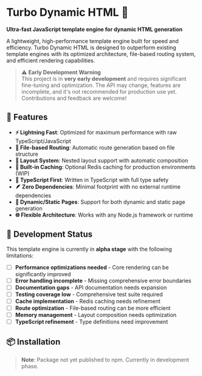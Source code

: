 # Turbo Dynamic HTML 🚀

**Ultra-fast JavaScript template engine for dynamic HTML generation**

A lightweight, high-performance template engine built for speed and efficiency. Turbo Dynamic HTML is designed to outperform existing template engines with its optimized architecture, file-based routing system, and efficient rendering capabilities.

> ⚠️ **Early Development Warning**  
> This project is in **very early development** and requires significant fine-tuning and optimization. The API may change, features are incomplete, and it's not recommended for production use yet. Contributions and feedback are welcome!

## 🌟 Features

- **⚡ Lightning Fast**: Optimized for maximum performance with raw TypeScript/JavaScript
- **📁 File-based Routing**: Automatic route generation based on file structure
- **🎨 Layout System**: Nested layout support with automatic composition
- **💾 Built-in Caching**: Optional Redis caching for production environments (WIP)
- **🔧 TypeScript First**: Written in TypeScript with full type safety
- **🪶 Zero Dependencies**: Minimal footprint with no external runtime dependencies
- **🔄 Dynamic/Static Pages**: Support for both dynamic and static page generation
- **🌐 Flexible Architecture**: Works with any Node.js framework or runtime

## 🚧 Development Status

This template engine is currently in **alpha stage** with the following limitations:

- [ ] **Performance optimizations needed** - Core rendering can be significantly improved
- [ ] **Error handling incomplete** - Missing comprehensive error boundaries
- [ ] **Documentation gaps** - API documentation needs expansion
- [ ] **Testing coverage low** - Comprehensive test suite required
- [ ] **Cache implementation** - Redis caching needs refinement
- [ ] **Route optimization** - File-based routing can be more efficient
- [ ] **Memory management** - Layout composition needs optimization
- [ ] **TypeScript refinement** - Type definitions need improvement

## 📦 Installation

> **Note**: Package not yet published to npm. Currently in development phase.
